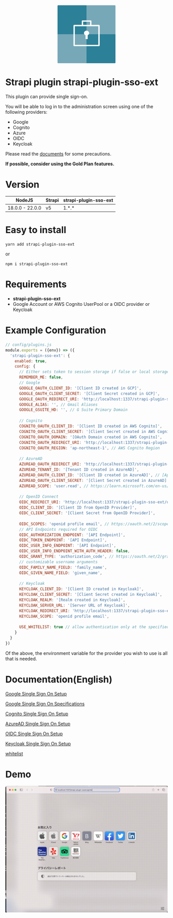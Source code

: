 <div align="center">
 <img src="https://github.com/yasudacloud/strapi-plugin-sso/blob/main/docs/strapi-plugin-sso.png?raw=true" width="180"/>
</div>

# Strapi plugin strapi-plugin-sso-ext

This plugin can provide single sign-on.

You will be able to log in to the administration screen using one of the following providers:

- Google
- Cognito
- Azure
- OIDC
- Keycloak

Please read the [documents](#user-content-documentationenglish) for some precautions.

**If possible, consider using the Gold Plan features.**

# Version

| NodeJS          | Strapi | strapi-plugin-sso-ext |
|-----------------|--------|-----------------------|
| 18.0.0 - 22.0.0 | v5     | 1.\*.\*               |

# Easy to install

```shell
yarn add strapi-plugin-sso-ext
```

or

```shell
npm i strapi-plugin-sso-ext
```

# Requirements

- **strapi-plugin-sso-ext**
- Google Account or AWS Cognito UserPool or a OIDC provider or Keycloak

# Example Configuration

```javascript
// config/plugins.js
module.exports = ({env}) => ({
  'strapi-plugin-sso-ext': {
    enabled: true,
    config: {
      // Either sets token to session storage if false or local storage if true
      REMEMBER_ME: false,
      // Google
      GOOGLE_OAUTH_CLIENT_ID: '[Client ID created in GCP]',
      GOOGLE_OAUTH_CLIENT_SECRET: '[Client Secret created in GCP]',
      GOOGLE_OAUTH_REDIRECT_URI: 'http://localhost:1337/strapi-plugin-sso-ext/google/callback', // URI after successful login
      GOOGLE_ALIAS: '', // Gmail Aliases
      GOOGLE_GSUITE_HD: '', // G Suite Primary Domain

      // Cognito
      COGNITO_OAUTH_CLIENT_ID: '[Client ID created in AWS Cognito]',
      COGNITO_OAUTH_CLIENT_SECRET: '[Client Secret created in AWS Cognito]',
      COGNITO_OAUTH_DOMAIN: '[OAuth Domain created in AWS Cognito]',
      COGNITO_OAUTH_REDIRECT_URI: 'http://localhost:1337/strapi-plugin-sso-ext/cognito/callback', //  // URI after successful login
      COGNITO_OAUTH_REGION: 'ap-northeast-1', // AWS Cognito Region 

      // AzureAD
      AZUREAD_OAUTH_REDIRECT_URI: 'http://localhost:1337/strapi-plugin-sso-ext/azuread/callback',
      AZUREAD_TENANT_ID: '[Tenant ID created in AzureAD]',
      AZUREAD_OAUTH_CLIENT_ID: '[Client ID created in AzureAD]', // [Application (client) ID]
      AZUREAD_OAUTH_CLIENT_SECRET: '[Client Secret created in AzureAD]',
      AZUREAD_SCOPE: 'user.read', // https://learn.microsoft.com/en-us/graph/permissions-reference

      // OpenID Connect
      OIDC_REDIRECT_URI: 'http://localhost:1337/strapi-plugin-sso-ext/oidc/callback', // URI after successful login
      OIDC_CLIENT_ID: '[Client ID from OpenID Provider]',
      OIDC_CLIENT_SECRET: '[Client Secret from OpenID Provider]',

      OIDC_SCOPES: 'openid profile email', // https://oauth.net/2/scope/
      // API Endpoints required for OIDC
      OIDC_AUTHORIZATION_ENDPOINT: '[API Endpoint]',
      OIDC_TOKEN_ENDPOINT: '[API Endpoint]',
      OIDC_USER_INFO_ENDPOINT: '[API Endpoint]',
      OIDC_USER_INFO_ENDPOINT_WITH_AUTH_HEADER: false,
      OIDC_GRANT_TYPE: 'authorization_code', // https://oauth.net/2/grant-types/
      // customizable username arguments
      OIDC_FAMILY_NAME_FIELD: 'family_name',
      OIDC_GIVEN_NAME_FIELD: 'given_name',

      // Keycloak
      KEYCLOAK_CLIENT_ID: '[Client ID created in Keycloak]',
      KEYCLOAK_CLIENT_SECRET: '[Client Secret created in Keycloak]',
      KEYCLOAK_REALM: '[Realm created in Keycloak]',
      KEYCLOAK_SERVER_URL: '[Server URL of Keycloak]',
      KEYCLOAK_REDIRECT_URI: 'http://localhost:1337/strapi-plugin-sso-ext/keycloak/callback',
      KEYCLOAK_SCOPE: 'openid profile email',

      USE_WHITELIST: true // allow authentication only at the specified email address.
    }
  }
})
```

Of the above, the environment variable for the provider you wish to use is all that is needed.

# Documentation(English)

[Google Single Sign On Setup](https://github.com/yasudacloud/strapi-plugin-sso/blob/main/docs/en/google/setup.md)

[Google Single Sign On Specifications](https://github.com/yasudacloud/strapi-plugin-sso/blob/main/docs/en/google/admin.md)

[Cognito Single Sign On Setup](https://github.com/yasudacloud/strapi-plugin-sso/blob/main/docs/en/cognito/setup.md)

[AzureAD Single Sign On Setup](https://github.com/yasudacloud/strapi-plugin-sso/blob/main/docs/en/azuread/setup.md)

[OIDC Single Sign On Setup](https://github.com/yasudacloud/strapi-plugin-sso/blob/main/docs/en/oidc/setup.md)

[Keycloak Single Sign On Setup](https://github.com/yasudacloud/strapi-plugin-sso/blob/main/docs/en/keycloak/setup.md)

[whitelist](https://github.com/yasudacloud/strapi-plugin-sso/blob/main/docs/whitelist.md)

# Demo

![CognitoDemo](https://github.com/yasudacloud/strapi-plugin-sso/blob/main/docs/demo.gif?raw=true "DemoMovie")
